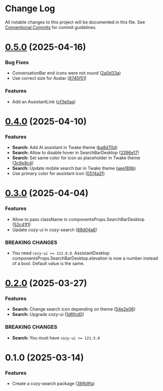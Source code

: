 # Change Log

All notable changes to this project will be documented in this file.
See [Conventional Commits](https://conventionalcommits.org) for commit guidelines.

# [0.5.0](https://github.com/cozy/cozy-libs/compare/cozy-search@0.4.0...cozy-search@0.5.0) (2025-04-16)

### Bug Fixes

- ConversationBar end icons were not round ([2a0d33a](https://github.com/cozy/cozy-libs/commit/2a0d33a8c61ac2146cf4dd0268b3bca89b522c4b))
- Use correct size for Avatar ([8745f51](https://github.com/cozy/cozy-libs/commit/8745f5118d0e6a7583bc02658160744984be93c7))

### Features

- Add an AssistantLink ([cf3e0ae](https://github.com/cozy/cozy-libs/commit/cf3e0ae3e1483fba93683f797187af1aca75528e))

# [0.4.0](https://github.com/cozy/cozy-libs/compare/cozy-search@0.3.0...cozy-search@0.4.0) (2025-04-10)

### Features

- **Search:** Add AI assistant in Twake theme ([ba8d70d](https://github.com/cozy/cozy-libs/commit/ba8d70d0e56c502d7e1cba9546094aeecc02d54d))
- **Search:** Allow to disable hover in SearchBarDesktop ([3396e17](https://github.com/cozy/cozy-libs/commit/3396e1787de2b4d2ff37dce5f3f84713c8687247))
- **Search:** Set same color for icon as placeholder in Twake theme ([3c9e9c4](https://github.com/cozy/cozy-libs/commit/3c9e9c4068d3c53651a19e16c83362fe261a3781))
- **Search:** Update mobile search bar in Twake theme ([aee189b](https://github.com/cozy/cozy-libs/commit/aee189bf4e6eb0ce6c9e63585b55c04991438e8a))
- Use primary color for assistant icon ([0514a2f](https://github.com/cozy/cozy-libs/commit/0514a2f757b8f111b65223df6c554a5183ea0e0d))

# [0.3.0](https://github.com/cozy/cozy-libs/compare/cozy-search@0.2.0...cozy-search@0.3.0) (2025-04-04)

### Features

- Allow to pass className in componentsProps.SearchBarDesktop ([52c41f1](https://github.com/cozy/cozy-libs/commit/52c41f1525e3ce89873d67c99f63f3721d407386))
- Update cozy-ui in cozy-search ([88d04a6](https://github.com/cozy/cozy-libs/commit/88d04a676ab76132a388c8a4e424bb92c185098d))

### BREAKING CHANGES

- You need `cozy-ui >= 122.0.0`. AssistantDesktop
  componentsProps.SearchBarDesktop.elevation is now a number instead of
  a bool. Default value is the same.

# [0.2.0](https://github.com/cozy/cozy-libs/compare/cozy-search@0.1.0...cozy-search@0.2.0) (2025-03-27)

### Features

- **Search:** Change search icon depending on theme ([54e2e06](https://github.com/cozy/cozy-libs/commit/54e2e069889e4f889e8e70eccf86aa4b5e0dfdfd))
- **Search:** Upgrade cozy-ui ([1d6fcd0](https://github.com/cozy/cozy-libs/commit/1d6fcd06e25b993c3ab41a7e903941761f030b37))

### BREAKING CHANGES

- **Search:** You must have `cozy-ui >= 121.5.0`

# 0.1.0 (2025-03-14)

### Features

- Create a cozy-search package ([38fb9fa](https://github.com/cozy/cozy-libs/commit/38fb9fa92027769be11987ae4aa1309dfde72358))

